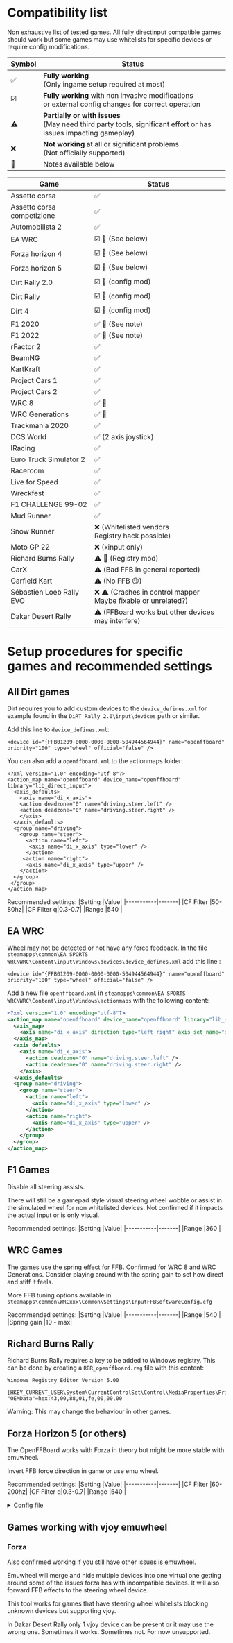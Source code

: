 # Compatibility list

Non exhaustive list of tested games.
All fully directinput compatible games should work but some games may use whitelists for specific devices or require config modifications.

|Symbol  |Status|
|-----------|-------|
|:white_check_mark:|**Fully working**<br>(Only ingame setup required at most)|
|:ballot_box_with_check: | **Fully working** with non invasive modifications<br>or external config changes for correct operation |
|:warning:  | **Partially or with issues**<br>(May need third party tools, significant effort or has issues impacting gameplay) |
|:x:  |**Not working** at all or significant problems<br>(Not officially supported)|
|:memo:|Notes available below|



|Game  |Status|
|-----------|-------|
| Assetto corsa |:white_check_mark:|
| Assetto corsa competizione|:white_check_mark:|
| Automobilista 2 |:white_check_mark:|
| EA WRC |:ballot_box_with_check: :memo: (See below)|
| Forza horizon 4 |:ballot_box_with_check: :memo:  (See below)|
| Forza horizon 5 |:ballot_box_with_check: :memo:  (See below)|
| Dirt Rally 2.0 |:ballot_box_with_check: :memo: (config mod)|
| Dirt Rally |:ballot_box_with_check: :memo: (config mod)|
| Dirt 4 |:ballot_box_with_check: :memo: (config mod)|
| F1 2020 |:white_check_mark: :memo: (See note)|
| F1 2022 |:white_check_mark: :memo: (See note)|
| rFactor 2 |:white_check_mark:|
| BeamNG |:white_check_mark:|
| KartKraft |:white_check_mark:|
| Project Cars 1 |:white_check_mark:|
| Project Cars 2 |:white_check_mark:|
| WRC 8 |:white_check_mark: :memo: |
| WRC Generations |:white_check_mark: :memo: |
| Trackmania 2020 |:white_check_mark:|
| DCS World |:white_check_mark: (2 axis joystick)|
| IRacing |:white_check_mark:|
| Euro Truck Simulator 2 |:white_check_mark:|
| Raceroom |:white_check_mark:|
| Live for Speed |:white_check_mark:|
| Wreckfest |:white_check_mark:|
| F1 CHALLENGE 99-02 |:white_check_mark:|
| Mud Runner |:white_check_mark:|
| Snow Runner |:x: (Whitelisted vendors<br/>Registry hack possible)|
| Moto GP 22 |:x: (xinput only)|
| Richard Burns Rally |:warning: :memo: (Registry mod)|
| CarX | :warning: (Bad FFB in general reported)|
| Garfield Kart | :warning: (No FFB :smirk:)|
| Sébastien Loeb Rally EVO |:x: :warning: (Crashes in control mapper<br/>Maybe fixable or unrelated?)|
| Dakar Desert Rally|:warning: (FFBoard works but other devices may interfere)|

# Setup procedures for specific games and recommended settings

## All Dirt games
Dirt requires you to add custom devices to the `device_defines.xml` for example found in the `DiRT Rally 2.0\input\devices` path or similar.


Add this line to `device_defines.xml`:

`<device id="{FFB01209-0000-0000-0000-504944564944}" name="openffboard" priority="100" type="wheel" official="false" />`


You can also add a `openffboard.xml` to the actionmaps folder:
```
<?xml version="1.0" encoding="utf-8"?>
<action_map name="openffboard" device_name="openffboard" library="lib_direct_input">
  <axis_defaults>
    <axis name="di_x_axis">
    <action deadzone="0" name="driving.steer.left" />
    <action deadzone="0" name="driving.steer.right" />
    </axis>
  </axis_defaults>
  <group name="driving">
    <group name="steer">
      <action name="left">
       <axis name="di_x_axis" type="lower" />
      </action>
     <action name="right">
      <axis name="di_x_axis" type="upper" />
    </action>
  </group>
 </group>
</action_map>
```

Recommended settings:
|Setting  |Value|
|-----------|-------|
|CF Filter  |50-80hz|
|CF Filter q|0.3-0.7|
|Range      |540    |

## EA WRC
Wheel may not be detected or not have any force feedback.  In the file `steamapps\common\EA SPORTS WRC\WRC\Content\input\Windows\devices\device_defines.xml` add this line : 

    <device id="{FFB01209-0000-0000-0000-504944564944}" name="openffboard" priority="100" type="wheel" official="false" />

Add a new file `openffboard.xml` in `steamapps\common\EA SPORTS WRC\WRC\Content\input\Windows\actionmaps` with the following content:

```xml
<?xml version="1.0" encoding="utf-8"?>
<action_map name="openffboard" device_name="openffboard" library="lib_direct_input" version="2">
  <axis_map>
    <axis name="di_x_axis" direction_type="left_right" axis_set_name="device"/>
  </axis_map>
  <axis_defaults>
    <axis name="di_x_axis">
      <action deadzone="0" name="driving.steer.left" />
      <action deadzone="0" name="driving.steer.right" />
    </axis>
  </axis_defaults>
  <group name="driving">
    <group name="steer">
      <action name="left">
        <axis name="di_x_axis" type="lower" />
      </action>
      <action name="right">
        <axis name="di_x_axis" type="upper" />
      </action>
    </group>
  </group>
</action_map>
```

## F1 Games

Disable all steering assists.

There will still be a gamepad style visual steering wheel wobble or assist in the simulated wheel for non whitelisted devices. Not confirmed if it impacts the actual input or is only visual.

Recommended settings:
|Setting  |Value|
|-----------|-------|
|Range      |360    |

## WRC Games

The games use the spring effect for FFB. Confirmed for WRC 8 and WRC Generations.
Consider playing around with the spring gain to set how direct and stiff it feels.

More FFB tuning options available in `steamapps\common\WRCxxx\Common\Settings\InputFFBSoftwareConfig.cfg`


Recommended settings:
|Setting  |Value|
|-----------|-------|
|Range      |540    |
|Spring gain |10 - max|

## Richard Burns Rally
Richard Burns Rally requires a key to be added to Windows registry. This can be done by creating a `RBR_openffboard.reg` file with this content:
```
Windows Registry Editor Version 5.00

[HKEY_CURRENT_USER\System\CurrentControlSet\Control\MediaProperties\PrivateProperties\Joystick\OEM\VID_1209&PID_FFB0]
"OEMData"=hex:43,00,88,01,fe,00,00,00
```
Warning: This may change the behaviour in other games.


## Forza Horizon 5 (or others)
The OpenFFBoard works with Forza in theory but might be more stable with emuwheel.

Invert FFB force direction in game or use emu wheel.

Recommended settings:
|Setting  |Value|
|-----------|-------|
|CF Filter  |60-200hz|
|CF Filter q|0.3-0.7|
|Range      |540    |

<details>
<summary>Config file</summary>

Adding a file `DefaultRawGameControllerMappingProfileOpenFFBoard.xml` to the media/inputmappingprofiles.zip might force it to be the primary steering device. 

**It is not confirmed if this actually helps at all so you may not need that.**

```
<Profiles>
<RawGameControllerInputMappingProfile Version="1" Id="a5dcbf10-6530-11d2-901f-00c04fb951ed" UserFacingName="IDS_DefaultWheelProfile_OpenFFBoard_Name" IsDefaultProfile="1" PrimaryDeviceVidPid="0x1209FFB0" FFBDeviceVidPid="0x1209FFB0" FFBMotorIndex="0">

  <!-- Race -->
  <Context Version="1" Context="INPUTCONTEXT_RACING">
    <Value Version="1" Key="INPUTCMD_GAS" VidPid="0x044fb67f" InputType="Axis" Index="1" InvertAxis="false" InnerDeadzone="0." OuterDeadzone="1.00" />
    <Value Version="1" Key="INPUTCMD_BRAKE" VidPid="0x044fb67f" InputType="Axis" Index="2" InvertAxis="false" InnerDeadzone="0." OuterDeadzone="1.00" />
    <Value Version="1" Key="INPUTCMD_CLUTCH" VidPid="0x044fb67f" InputType="Axis" Index="3" InvertAxis="false" InnerDeadzone="0." OuterDeadzone="1.00" />
    <Value Version="1" Key="INPUTCMD_STEERING" VidPid="0x044fb67f" InputType="Axis" Index="0" InvertAxis="false" DeadzonesAroundCenter="false" InnerDeadzone="0.00" OuterDeadzone="1.00" />  
  </Context> 
  <Context Version="1" Context="INPUTCONTEXT_RACING_UI">
  </Context>
```
</details>

## Games working with vjoy emuwheel
### Forza

Also confirmed working if you still have other issues is [emuwheel](https://forzatools.weebly.com/forza-emuwheel-setup-guide.html). 

Emuwheel will merge and hide multiple devices into one virtual one getting around some of the issues forza has with incompatible devices.
It will also forward FFB effects to the steering wheel device.

This tool works for games that have steering wheel whitelists blocking unknown devices but supporting vjoy.

In Dakar Desert Rally only 1 vjoy device can be present or it may use the wrong one. Sometimes it works. Sometimes not. For now unsupported.
